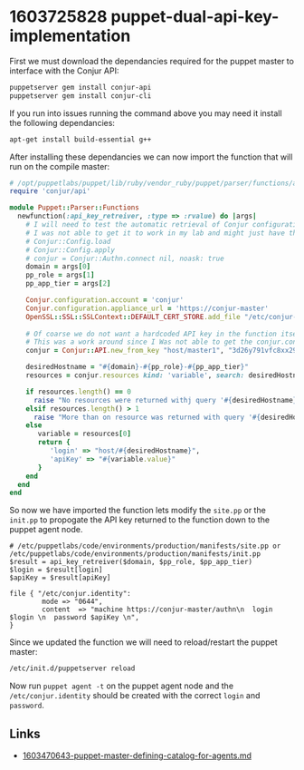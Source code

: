 # 1603725828 puppet-dual-api-key-implementation
First we must download the dependancies required for the puppet master to interface with the Conjur API:
```bash
puppetserver gem install conjur-api
puppetserver gem install conjur-cli
```

If you run into issues running the command above you may need it install the following dependancies:
```bash
apt-get install build-essential g++
```

After installing these dependancies we can now import the function that will run on the compile master:
```ruby
# /opt/puppetlabs/puppet/lib/ruby/vendor_ruby/puppet/parser/functions/api_key_retreiver.rb
require 'conjur/api'

module Puppet::Parser::Functions
  newfunction(:api_key_retreiver, :type => :rvalue) do |args|
    # I will need to test the automatic retrieval of Conjur configuration below.
    # I was not able to get it to work in my lab and might just have the wrong file permisisons
    # Conjur::Config.load
    # Conjur::Config.apply
    # conjur = Conjur::Authn.connect nil, noask: true
    domain = args[0]
    pp_role = args[1]
    pp_app_tier = args[2]

    Conjur.configuration.account = 'conjur'
    Conjur.configuration.appliance_url = 'https://conjur-master'
    OpenSSL::SSL::SSLContext::DEFAULT_CERT_STORE.add_file "/etc/conjur-conjur.pem"
	
    # Of coarse we do not want a hardcoded API key in the function itself. 
    # This was a work around since I Was not able to get the conjur.conf to load automatically.
    conjur = Conjur::API.new_from_key "host/master1", "3d26y791vfc8xx29cm5x71gp799dfdygbk3wsdxec2m73rpw18bdksz"

    desiredHostname = "#{domain}-#{pp_role}-#{pp_app_tier}"
    resources = conjur.resources kind: 'variable', search: desiredHostname

    if resources.length() == 0
      raise "No resources were returned withj query '#{desiredHostname}'"
    elsif resources.length() > 1
      raise "More than on resource was returned with query '#{desiredHostname}'"
    else
       variable = resources[0]
       return {
          'login' => "host/#{desiredHostname}",
          'apiKey' => "#{variable.value}"
       }
    end
  end
end
```

So now we have imported the function lets modify the `site.pp` or the `init.pp` to propogate the API key returned to the function down to the puppet agent node.
```
# /etc/puppetlabs/code/environments/production/manifests/site.pp or /etc/puppetlabs/code/environments/production/manifests/init.pp
$result = api_key_retreiver($domain, $pp_role, $pp_app_tier)
$login = $result[login]
$apiKey = $result[apiKey]

file { "/etc/conjur.identity":
        mode => "0644",
        content  => "machine https://conjur-master/authn\n  login $login \n  password $apiKey \n",
}
```

Since we updated the function we will need to reload/restart the puppet master:
```bash
/etc/init.d/puppetserver reload
```

Now run `puppet agent -t` on the puppet agent node and the `/etc/conjur.identity` should be created with the correct `login` and `password`.


## Links
- [1603470643-puppet-master-defining-catalog-for-agents.md](1603470643-puppet-master-defining-catalog-for-agents.md)
